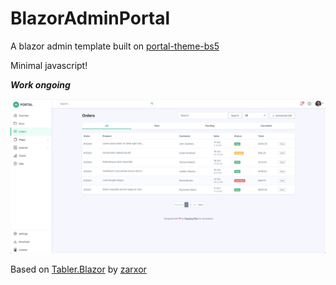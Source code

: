 # BlazorAdminPortal
A blazor admin template built on [portal-theme-bs5](https://themes.3rdwavemedia.com/bootstrap-templates/admin-dashboard/portal-free-bootstrap-admin-dashboard-template-for-developers/)

Minimal javascript!

***Work ongoing***


![Alt text](preview.png?raw=true "Admin")

Based on [Tabler.Blazor](https://github.com/zarxor/Tabler.Blazor) by [zarxor](https://github.com/zarxor)

